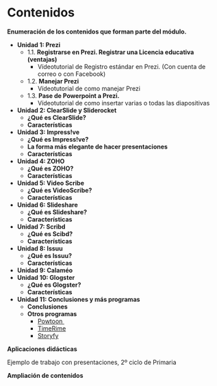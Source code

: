 # Contenidos

**Enumeración de los contenidos que forman parte del módulo.**

*   **Unidad 1: Prezi**
    *   1.1. **Registrarse en Prezi. Registrar una Licencia educativa (ventajas)**
        *   Vídeotutorial de Registro estándar en Prezi. (Con cuenta de correo o con Facebook)
    *   1.2. **Manejar Prezi**
        *   Vídeotutorial de como manejar Prezi
    *   1.3. **Pase de Powerpoint a Prezi.**
        *   Vídeotutorial de como insertar varias o todas las diapositivas
*   **Unidad 2: ClearSlide y Sliderocket**
    *   **¿Qué es ClearSlide?**
    *   ****Características****
*   **Unidad 3: Impress!ve**
    *   **¿Qué es Impress!ve?**
    *   ****La forma más elegante de hacer presentaciones****
    *   **Características**
*   **Unidad 4: ZOHO**
    *   **¿Qué es ZOHO?**
    *   **Características**
*   **Unidad 5: Video Scribe**
    *   **¿Qué es VideoScribe?**
    *   **Características**
*   **Unidad 6: Slideshare**
    *   **¿Qué es Slideshare?**
    *   **Características**
*   **Unidad 7: Scribd**
    *   **¿Qué es Scibd?**
    *   **Características**
*   **Unidad 8: Issuu**
    *   **¿Qué es Issuu?**
    *   **Características**
*   **Unidad 9: Calaméo**
*   **Unidad 10: Glogster**
    *   ****¿Qué es Glogster?****
    *   **Características**
*   **Unidad 11: Conclusiones y más programas**
    *   **Conclusiones**
    *   **Otros programas**
        *   [Powtoon ](http://www.powtoon.com/ "Powtoon")
        *   [TimeRime](http://timerime.com/ "TimeRime Líneas de Tiempo")
        *   [Storyfy](https://storify.com/ "Web Storify")

**Aplicaciones didácticas**

Ejemplo de trabajo con presentaciones, 2º ciclo de Primaria

**Ampliación de contenidos**

